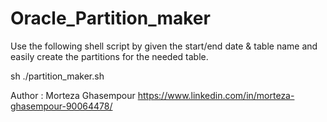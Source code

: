 # Oracle_Partition_maker
Use the following shell script by given the start/end date & table name and easily create the partitions for the needed table.

sh ./partition_maker.sh


Author : Morteza Ghasempour
https://www.linkedin.com/in/morteza-ghasempour-90064478/
